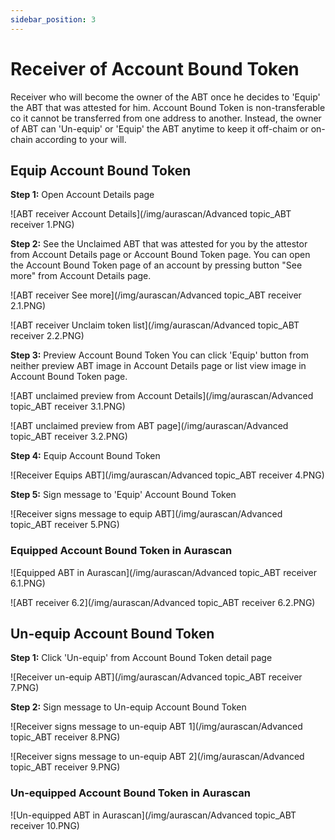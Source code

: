 ```yaml
---
sidebar_position: 3
---
```


# Receiver of Account Bound Token

Receiver who will become the owner of the ABT once he decides to 'Equip' the ABT that was attested for him. Account Bound Token is non-transferable co it cannot be transferred from one address to another. Instead, the owner of ABT can 'Un-equip' or 'Equip' the ABT anytime to keep it off-chaim or on-chain according to your will. 

## Equip Account Bound Token

**Step 1:** Open Account Details page

![ABT receiver Account Details](/img/aurascan/Advanced topic_ABT receiver 1.PNG)

**Step 2:** See the Unclaimed ABT that was attested for you by the attestor from Account Details page or Account Bound Token page.
You can open the Account Bound Token page of an account by pressing button "See more" from Account Details page.

![ABT receiver See more](/img/aurascan/Advanced topic_ABT receiver 2.1.PNG)

![ABT receiver Unclaim token list](/img/aurascan/Advanced topic_ABT receiver 2.2.PNG)

**Step 3:** Preview Account Bound Token
You can click 'Equip' button from neither preview ABT image in Account Details page or list view image in Account Bound Token page.

![ABT unclaimed preview from Account Details](/img/aurascan/Advanced topic_ABT receiver 3.1.PNG)

![ABT unclaimed preview from ABT page](/img/aurascan/Advanced topic_ABT receiver 3.2.PNG)

**Step 4:** Equip Account Bound Token

![Receiver Equips ABT](/img/aurascan/Advanced topic_ABT receiver 4.PNG)

**Step 5:** Sign message to 'Equip' Account Bound Token

![Receiver signs message to equip ABT](/img/aurascan/Advanced topic_ABT receiver 5.PNG)

### Equipped Account Bound Token in Aurascan

![Equipped ABT in Aurascan](/img/aurascan/Advanced topic_ABT receiver 6.1.PNG)

![ABT receiver 6.2](/img/aurascan/Advanced topic_ABT receiver 6.2.PNG)

## Un-equip Account Bound Token

**Step 1:** Click 'Un-equip' from Account Bound Token detail page

![Receiver un-equip ABT](/img/aurascan/Advanced topic_ABT receiver 7.PNG)

**Step 2:** Sign message to Un-equip Account Bound Token

![Receiver signs message to un-equip ABT 1](/img/aurascan/Advanced topic_ABT receiver 8.PNG)

![Receiver signs message to un-equip ABT 2](/img/aurascan/Advanced topic_ABT receiver 9.PNG)

### Un-equipped Account Bound Token in Aurascan

![Un-equipped ABT in Aurascan](/img/aurascan/Advanced topic_ABT receiver 10.PNG)




